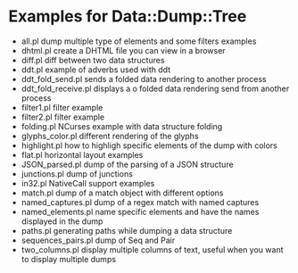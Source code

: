 Examples for Data::Dump::Tree
=============================

- all.pl	 	dump multiple type of elements and some filters examples
- dhtml.pl 		create a DHTML file you can view in a browser 
- diff.pl 		diff between two data structures
- ddt.pl		example of adverbs used with ddt
- ddt_fold_send.pl	sends a folded data rendering to another process
- ddt_fold_receive.pl	displays a o folded data rendering send from another process
- filter1.pl 		filter example
- filter2.pl 		filter example
- folding.pl 		NCurses example with data structure folding
- glyphs_color.pl 	different rendering of the glyphs
- highlight.pl 		how to highligh specific elements of the dump with colors
- flat.pl		horizontal layout examples
- JSON_parsed.pl 	dump of the parsing of a JSON structure
- junctions.pl 		dump of junctions
- in32.pl		NativeCall support examples
- match.pl		dump of a match object with different options
- named_captures.pl 	dump of a regex match with named captures
- named_elements.pl 	name specific elements and have the names displayed in the dump
- paths.pl 		generating paths while dumping a data structure
- sequences_pairs.pl 	dump of Seq and Pair
- two_columns.pl 	display multiple columns of text, useful when you want to display multiple dumps
